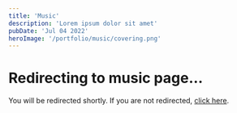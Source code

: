 ```yaml
---
title: 'Music'
description: 'Lorem ipsum dolor sit amet'
pubDate: 'Jul 04 2022'
heroImage: '/portfolio/music/covering.png'
---
```


<meta http-equiv="refresh" content="3; url=/music-page" />

# Redirecting to music page...

You will be redirected shortly. If you are not redirected, [click here](https://azzurraseabunny.github.io/music).
